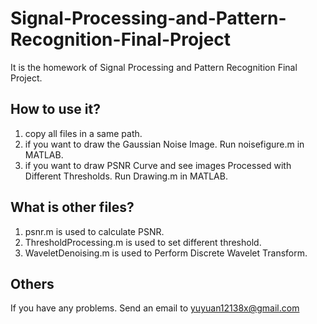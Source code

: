 # Signal-Processing-and-Pattern-Recognition-Final-Project
It is the homework of Signal Processing and Pattern Recognition Final Project.

## How to use it?
1. copy all files in a same path.
2. if you want to draw the Gaussian Noise Image. Run noisefigure.m in MATLAB.
3. if you want to draw PSNR Curve and see images Processed with Different Thresholds. Run Drawing.m in MATLAB.

## What is other files?
1. psnr.m is used to calculate PSNR.
2. ThresholdProcessing.m is used to set different threshold.
3. WaveletDenoising.m is used to Perform Discrete Wavelet Transform.

## Others
If you have any problems. Send an email to yuyuan12138x@gmail.com
